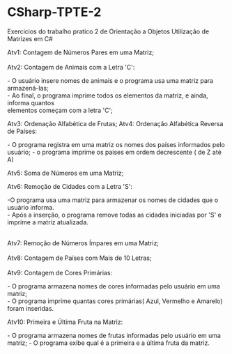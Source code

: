 
# CSharp-TPTE-2
Exercicios do trabalho pratico 2 de Orientação a Objetos
Utilização de Matrizes em C#

Atv1: Contagem de Números Pares em uma Matriz; <br> <br>
Atv2: Contagem de Animais com a Letra 'C':
<p>
    - O usuário insere nomes de animais e o programa usa uma matriz para armazená-las;<br>
    - Ao final, o programa imprime todos os elementos da matriz, e ainda, informa quantos<br>
      elementos começam com a letra 'C'; 
</p>

Atv3: Ordenação Alfabética de Frutas;
Atv4: Ordenação Alfabética Reversa de Países:
<p>
    - O programa registra em uma matriz os nomes dos países informados pelo usuário;
    - o programa imprime os paises em ordem decrescente ( de Z até A)
</p>

Atv5: Soma de Números em uma Matriz; <br>

Atv6: Remoção de Cidades com a Letra 'S': <br>
<p>
    -O programa usa uma matriz para armazenar os nomes de cidades que 
      o usuário informa.<br>
    - Após a inserção, o programa remove todas as cidades iniciadas por 
      'S' e imprime a matriz atualizada.<br>
</p> <br>
Atv7: Remoção de Números Ímpares em uma Matriz;<br><br>
Atv8: Contagem de Países com Mais de 10 Letras;<br><br>
Atv9: Contagem de Cores Primárias:<br>
<p>
    - O programa armazena nomes de cores informadas pelo usuário 
      em uma matriz;<br>
    - O programa imprime quantas cores primárias( Azul, Vermelho e Amarelo)
      foram inseridas.<br>
</p>
Atv10: Primeira e Última Fruta na Matriz:<br>
<p>
    - O programa armazena nomes de frutas informadas pelo usuário em uma matriz;
    - O programa exibe qual é a primeira e a última fruta da matriz.
</p>

